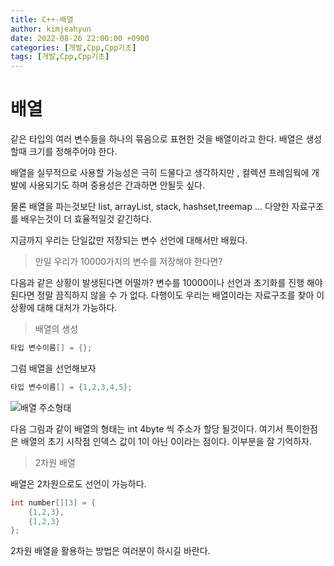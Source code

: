 ```yaml
---
title: C++-배열
author: kimjeahyun
date: 2022-08-26 22:00:00 +0900
categories: [개발,Cpp,Cpp기초]
tags: [개발,Cpp,Cpp기초]
---
```



# 배열 

같은 타입의 여러 변수들을 하나의 묶음으로 표현한 것을 배열이라고 한다.
배열은 생성할때 크기를 정해주어야 한다. 

배열을 실무적으로 사용할 가능성은 극히 드물다고 생각하지만 , 
컬렉션 프레임웍에 개발에 사용되기도 하며 중용성은 간과하면 안될듯 싶다.

물론 배열을 파는것보단 list, arrayList, stack, hashset,treemap ... 다양한 자료구조를 배우는것이 더 효율적일것 같긴하다.

지금까지 우리는 단일값만 저장되는 변수 선언에 대해서만 배웠다.
> 만일 우리가 10000가지의 변수를 저장해야 한다면? 

다음과 같은 상황이 발생된다면 어떨까? 변수를 10000이나 선언과 초기화를 진행 해야 된다면 정말 끔직하지 않을 수 가 없다. 다행이도 우리는 배열이라는 자료구조를 찾아 이 상황에 대해 대처가 가능하다.

> 배열의 생성

```cpp
타입 변수이름[] = {};
```

그럼 배열을 선언해보자
```cpp
타입 변수이름[] = {1,2,3,4,5};
```

![배열 주소형태](../../img/cpp/array1-1.png)

다음 그림과 같이 배열의 형태는 int 4byte 씩 주소가 할당 될것이다.
여기서 특이한점은 배열의 초기 시작점 인덱스 값이 1이 아닌 0이라는 점이다. 이부분을 잘 기억하자.

> 2차원 배열

배열은 2차원으로도 선언이 가능하다.

```java
int number[][3] = {
	{1,2,3},
	{1,2,3}
};
```

2차원 배열을 활용하는 방법은 여러분이 하시길 바란다. 

